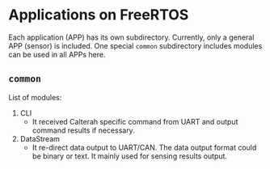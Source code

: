 # Applications on FreeRTOS

Each application (APP) has its own subdirectory. Currently, only a general APP (sensor) is included. One special ``common`` subdirectory includes modules can be used in all APPs here.

## ``common``

List of modules:

1. CLI
   - It received Calterah specific command from UART and output command results if necessary.
2. DataStream
   - It re-direct data output to UART/CAN. The data output format could be binary or text. It mainly used for sensing results output.
